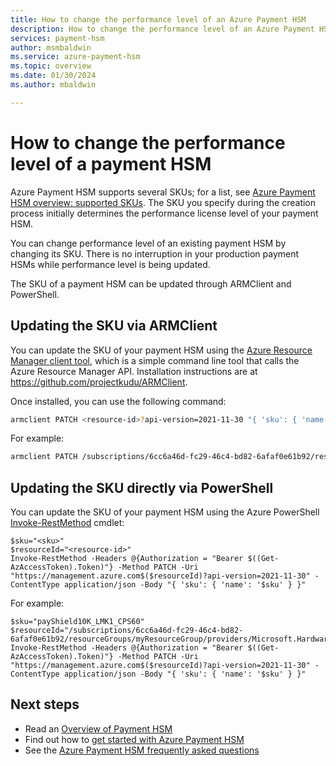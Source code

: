 ```yaml
---
title: How to change the performance level of an Azure Payment HSM
description: How to change the performance level of an Azure Payment HSM
services: payment-hsm
author: msmbaldwin
ms.service: azure-payment-hsm
ms.topic: overview
ms.date: 01/30/2024
ms.author: mbaldwin

---
```

# How to change the performance level of a payment HSM

Azure Payment HSM supports several SKUs; for a list, see [Azure Payment HSM overview: supported SKUs](support-guide.md#supported-skus). The SKU you specify during the creation process initially determines the performance license level of your payment HSM.

You can change performance level of an existing payment HSM by changing its SKU. There is no interruption in your production payment HSMs while performance level is being updated.

The SKU of a payment HSM can be updated through ARMClient and PowerShell.

## Updating the SKU via ARMClient

You can update the SKU of your payment HSM using the [Azure Resource Manager client tool](https://github.com/projectkudu/ARMClient), which is a simple command line tool that calls the Azure Resource Manager API. Installation instructions are at <https://github.com/projectkudu/ARMClient>.

Once installed, you can use the following command:

```bash
armclient PATCH <resource-id>?api-version=2021-11-30 "{ 'sku': { 'name': '<sku>' } }" 
```

For example:

```bash
armclient PATCH /subscriptions/6cc6a46d-fc29-46c4-bd82-6afaf0e61b92/resourceGroups/myResourceGroup/providers/Microsoft.HardwareSecurityModules/dedicatedHSMs/myPaymentHSM?api-version=2021-11-30 "{ 'sku': { 'name': 'payShield10K_LMK1_CPS60' } }"
```

## Updating the SKU directly via PowerShell

You can update the SKU of your payment HSM using the Azure PowerShell [Invoke-RestMethod](/powershell/module/microsoft.powershell.utility/invoke-restmethod) cmdlet:

```azurepowershell-interactive
$sku="<sku>" 
$resourceId="<resource-id>" 
Invoke-RestMethod -Headers @{Authorization = "Bearer $((Get-AzAccessToken).Token)"} -Method PATCH -Uri "https://management.azure.com$($resourceId)?api-version=2021-11-30" -ContentType application/json -Body "{ 'sku': { 'name': '$sku' } }" 
```

For example:

```azurepowershell-interactive
$sku="payShield10K_LMK1_CPS60" 
$resourceId="/subscriptions/6cc6a46d-fc29-46c4-bd82-6afaf0e61b92/resourceGroups/myResourceGroup/providers/Microsoft.HardwareSecurityModules/dedicatedHSMs/myPaymentHSM" 
Invoke-RestMethod -Headers @{Authorization = "Bearer $((Get-AzAccessToken).Token)"} -Method PATCH -Uri "https://management.azure.com$($resourceId)?api-version=2021-11-30" -ContentType application/json -Body "{ 'sku': { 'name': '$sku' } }" 
```

## Next steps

- Read an [Overview of Payment HSM](overview.md)
- Find out how to [get started with Azure Payment HSM](getting-started.md)
- See the [Azure Payment HSM frequently asked questions](faq.yml)
